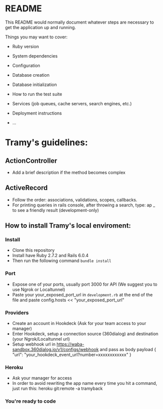 # README

This README would normally document whatever steps are necessary to get the
application up and running.

Things you may want to cover:

- Ruby version

- System dependencies

- Configuration

- Database creation

- Database initialization

- How to run the test suite

- Services (job queues, cache servers, search engines, etc.)

- Deployment instructions

- ...

# Tramy's guidelines:

## ActionController

- Add a brief description if the method becomes complex

## ActiveRecord

- Follow the order: associations, validations, scopes, callbacks.
- For printing queries in rails console, after throwing a search, type: ap \_ to see a friendly result (development-only)

## How to install Tramy's local enviroment:

### Install

- Clone this repository
- Install have Ruby 2.7.2 and Rails 6.0.4
- Then run the following command `bundle install`

### Port

- Expose one of your ports, usually port 3000 for API (We suggest you to use Ngrok or Localtunnel)
- Paste your your_exposed_port_url in `development.rb` at the end of the file and paste config.hosts << "your_exposed_port_url"

### Providers

- Create an account in Hookdeck (Ask for your team access to your manager)
- Enter Hookdeck, setup a connection source (360dialog) and destination (your Ngrok/Localtunnel url)
- Setup webhook url in https://waba-sandbox.360dialog.io/v1/configs/webhook and pass as body payload { "url": "your_hookdeck_event_url?number=xxxxxxxxxxxx" }

### Heroku

- Ask your manager for access
- In order to avoid rewriting the app name every time you hit a command, just run this: heroku git:remote -a tramyback

### You're ready to code
